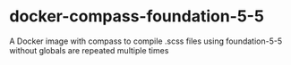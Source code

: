 # docker-compass-foundation-5-5
A Docker image with compass to compile .scss files using foundation-5-5 without globals are repeated multiple times
